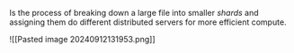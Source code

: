 Is the process of breaking down a large file into smaller *shards* and assigning them do different distributed servers for more efficient compute. 

![[Pasted image 20240912131953.png]]
